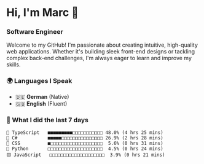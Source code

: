 # Hi, I'm Marc 👋 
### Software Engineer

Welcome to my GitHub! I'm passionate about creating intuitive, high-quality web applications. Whether it's building sleek front-end designs or tackling complex back-end challenges, I'm always eager to learn and improve my skills.  

### 🌍 Languages I Speak  
- 🇩🇪 **German** (Native)  
- 🇬🇧 **English** (Fluent)

### 🤯 What I did the last 7 days

```
🔷 TypeScript   ■■■■■■■■■□□□□□□□□□□□ 48.0% (4 hrs 25 mins)
🔷 C#           ■■■■■□□□□□□□□□□□□□□□ 26.9% (2 hrs 28 mins)
🎨 CSS          ■□□□□□□□□□□□□□□□□□□□  5.6% (0 hrs 31 mins)
🐍 Python       □□□□□□□□□□□□□□□□□□□□  4.5% (0 hrs 24 mins)
🟨 JavaScript   □□□□□□□□□□□□□□□□□□□□  3.9% (0 hrs 21 mins)
```